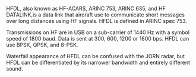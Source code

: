 HFDL, also known as HF-ACARS, ARINC 753, ARINC 635, and HF DATALINK,is a data link that aircraft use to communicate short messages over long distances using HF signals. HFDL is defined in ARINC spec 753.

Transmissions on HF are in USB on a sub-carrier of 1440 Hz with a symbol speed of 1800 baud. Data is sent at 300, 600, 1200 or 1800 bps. HFDL can use BPSK, QPSK, and 8-PSK.

Waterfall appearance of HFDL can be confused with the JORN radar, but HFDL can be differentiated by its narrower bandwidth and entirely different sound.